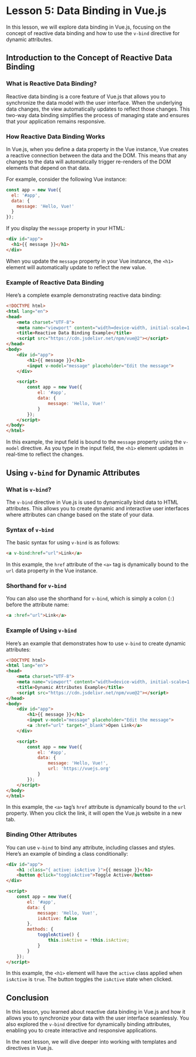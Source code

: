 # Lesson 5: Data Binding in Vue.js

In this lesson, we will explore data binding in Vue.js, focusing on the concept of reactive data binding and how to use the `v-bind` directive for dynamic attributes.

## Introduction to the Concept of Reactive Data Binding

### What is Reactive Data Binding?

Reactive data binding is a core feature of Vue.js that allows you to synchronize the data model with the user interface. When the underlying data changes, the view automatically updates to reflect those changes. This two-way data binding simplifies the process of managing state and ensures that your application remains responsive.

### How Reactive Data Binding Works

In Vue.js, when you define a data property in the Vue instance, Vue creates a reactive connection between the data and the DOM. This means that any changes to the data will automatically trigger re-renders of the DOM elements that depend on that data.

For example, consider the following Vue instance:

```javascript
const app = new Vue({
  el: '#app',
  data: {
    message: 'Hello, Vue!'
  }
});
```

If you display the `message` property in your HTML:

```html
<div id="app">
  <h1>{{ message }}</h1>
</div>
```

When you update the `message` property in your Vue instance, the `<h1>` element will automatically update to reflect the new value.

### Example of Reactive Data Binding

Here’s a complete example demonstrating reactive data binding:

```html
<!DOCTYPE html>
<html lang="en">
<head>
    <meta charset="UTF-8">
    <meta name="viewport" content="width=device-width, initial-scale=1.0">
    <title>Reactive Data Binding Example</title>
    <script src="https://cdn.jsdelivr.net/npm/vue@2"></script>
</head>
<body>
    <div id="app">
        <h1>{{ message }}</h1>
        <input v-model="message" placeholder="Edit the message">
    </div>

    <script>
        const app = new Vue({
            el: '#app',
            data: {
                message: 'Hello, Vue!'
            }
        });
    </script>
</body>
</html>
```

In this example, the input field is bound to the `message` property using the `v-model` directive. As you type in the input field, the `<h1>` element updates in real-time to reflect the changes.

## Using `v-bind` for Dynamic Attributes

### What is `v-bind`?

The `v-bind` directive in Vue.js is used to dynamically bind data to HTML attributes. This allows you to create dynamic and interactive user interfaces where attributes can change based on the state of your data.

### Syntax of `v-bind`

The basic syntax for using `v-bind` is as follows:

```html
<a v-bind:href="url">Link</a>
```

In this example, the `href` attribute of the `<a>` tag is dynamically bound to the `url` data property in the Vue instance.

### Shorthand for `v-bind`

You can also use the shorthand for `v-bind`, which is simply a colon (`:`) before the attribute name:

```html
<a :href="url">Link</a>
```

### Example of Using `v-bind`

Here’s an example that demonstrates how to use `v-bind` to create dynamic attributes:

```html
<!DOCTYPE html>
<html lang="en">
<head>
    <meta charset="UTF-8">
    <meta name="viewport" content="width=device-width, initial-scale=1.0">
    <title>Dynamic Attributes Example</title>
    <script src="https://cdn.jsdelivr.net/npm/vue@2"></script>
</head>
<body>
    <div id="app">
        <h1>{{ message }}</h1>
        <input v-model="message" placeholder="Edit the message">
        <a :href="url" target="_blank">Open Link</a>
    </div>

    <script>
        const app = new Vue({
            el: '#app',
            data: {
                message: 'Hello, Vue!',
                url: 'https://vuejs.org'
            }
        });
    </script>
</body>
</html>
```

In this example, the `<a>` tag’s `href` attribute is dynamically bound to the `url` property. When you click the link, it will open the Vue.js website in a new tab.

### Binding Other Attributes

You can use `v-bind` to bind any attribute, including classes and styles. Here’s an example of binding a class conditionally:

```html
<div id="app">
    <h1 :class="{ active: isActive }">{{ message }}</h1>
    <button @click="toggleActive">Toggle Active</button>
</div>

<script>
    const app = new Vue({
        el: '#app',
        data: {
            message: 'Hello, Vue!',
            isActive: false
        },
        methods: {
            toggleActive() {
                this.isActive = !this.isActive;
            }
        }
    });
</script>
```

In this example, the `<h1>` element will have the `active` class applied when `isActive` is `true`. The button toggles the `isActive` state when clicked.

## Conclusion

In this lesson, you learned about reactive data binding in Vue.js and how it allows you to synchronize your data with the user interface seamlessly. You also explored the `v-bind` directive for dynamically binding attributes, enabling you to create interactive and responsive applications.

In the next lesson, we will dive deeper into working with templates and directives in Vue.js.
